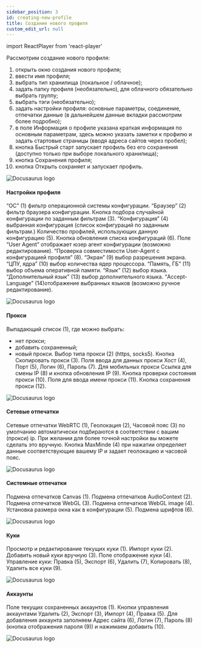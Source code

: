 ```yaml
---
sidebar_position: 3
id: creating-new-profile
title: Создание нового профиля
custom_edit_url: null
---
```

import ReactPlayer from 'react-player'

Рассмотрим создание нового профиля:
1. открыть окно создания нового профиля;
2. ввести имя профиля;
3. выбрать тип хранилища (локальное / облачное);
4. задать папку профиля (необязательно), для облачного обязательно выбрать группу;
5. выбрать тэги (необязательно);
6. задать настройки профиля: основные параметры, соединение, отпечатки данные (в дальнейшем данные вкладки рассмотрим более подробно);
7. в поле Информация о профиле указана краткая информация по основным параметрам, здесь можно указать заметки к профилю и задать стартовые страницы (вводя адреса сайтов через пробел);
8. кнопка Быстрый старт запускает профиль без его сохранения (доступно только при выборе локального хранилища);
9. кнопка Сохранения профиля;
10. кнопка Открыть сохраняет и запускает профиль.

![Docusaurus logo](/img/3-soft/2-start-window/2-new/rus/new-1.png)

#### Настройки профиля

“ОС” (1) фильтр операционной системы конфигурации.
“Браузер” (2) фильтр браузера конфигурации.
Кнопка подбора случайной конфигурации по заданным фильтрам (3).
“Конфигурация” (4) выбранная конфигурация (список конфигураций по заданным фильтрам.)
Количество профилей, использующих данную конфигурацию (5).
Кнопка обновления списка конфигураций (6).
Поле “User Agent” отображает юзер агент конфигурации (возможно редактирование).
“Проверка совместимости User-Agent с конфигурацией профиля” (8).
“Экран” (9) выбор разрешения экрана.
“ЦПУ, ядра” (10) выбор количества ядер процессора.
“Память, ГБ” (11) выбор объема оперативной памяти.
“Язык” (12) выбор языка.
“Дополнительный язык” (13) выбор дополнительного языка.
“Accept-Language” (14)отображение выбранных языков (возможно ручное редактирование).

![Docusaurus logo](/img/3-soft/2-start-window/2-new/rus/new-2.png)

#### Прокси

Выпадающий список (1), где можно выбрать:
* нет прокси;
* добавить сохраненный;
* новый прокси.
Выбор типа прокси (2) (https, socks5).
Кнопка Скопировать прокси (3).
Поля ввода для данных прокси Хост (4), Порт (5), Логин (6), Пароль (7).
Для мобильных прокси Ссылка для смены IP (8) и кнопка обновления IP (9).
Кнопка проверки состояния прокси (10).
Поля для ввода имени прокси (11).
Кнопка сохранения прокси (12).  

![Docusaurus logo](/img/3-soft/2-start-window/2-new/rus/new-3.png)

#### Сетевые отпечатки

Сетевые отпечатки WebRTC (1), Геолокация (2), Часовой пояс (3) по умолчанию автоматически подбираются в соответствии с вашим (прокси) ip. При желании для более точной настройки вы можете сделать это вручную.
Кнопка MaxMinde (4) при нажатии определяет данные соответствующие вашему IP и задает геолокацию и часовой пояс.

![Docusaurus logo](/img/3-soft/2-start-window/2-new/rus/new-4.png)

#### Системные отпечатки

Подмена отпечатков Canvas (1).
Подмена отпечатков AudioContext (2).
Подмена отпечатков WebGL (3).
Подмена отпечатков WebGL image (4).
Установка размера окна как в конфигурации (5).
Подмена шрифтов (6).

![Docusaurus logo](/img/3-soft/2-start-window/2-new/rus/new-5.png)

#### Куки

Просмотр и редактирование текущих куки (1).
Импорт куки (2).
Добавить новый куки вручную (3).
Поле отображение куки (4).
Управление куки: Правка (5), Экспорт (6), Удалить (7), Копировать (8), Удалить все куки (9). 

![Docusaurus logo](/img/3-soft/2-start-window/2-new/rus/new-6.png)

#### Аккаунты

Поле текущих сохраненных аккаунтов (1).
Кнопки управления аккаунтами Удалить (2), Экспорт (3), Импорт (4), Правка (5).
Для добавления аккаунта заполняем Адрес сайта (6), Логин (7), Пароль (8) (кнопка отображения пароля (9)) и нажимаем добавить (10).

![Docusaurus logo](/img/3-soft/2-start-window/2-new/rus/new-7.png)